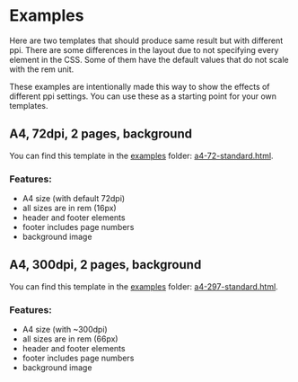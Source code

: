 # Examples

Here are two templates that should produce same result but with different ppi. There are some differences in the layout due to not specifying every element in the CSS. Some of them have the default values that do not scale with the rem unit.

These examples are intentionally made this way to show the effects of different ppi settings. You can use these as a starting point for your own templates.

## A4, 72dpi, 2 pages, background

You can find this template in the [examples](../examples/) folder: [a4-72-standard.html](../examples/a4-72-standard.html).

### Features:
- A4 size (with default 72dpi)
- all sizes are in rem (16px)
- header and footer elements
- footer includes page numbers
- background image

## A4, 300dpi, 2 pages, background

You can find this template in the [examples](../examples/) folder: [a4-297-standard.html](../examples/a4-297-standard.html).

### Features:
- A4 size (with ~300dpi)
- all sizes are in rem (66px)
- header and footer elements
- footer includes page numbers
- background image
